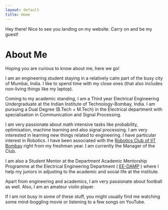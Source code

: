 ```yaml
---
layout: default
title: Home
---
```

	
<p class="message">
  Hey there! Nice to see you landing on my website. Carry on and be my guest!
</p>	

#  About Me

Hoping you are curious to know about me, here we go!

I am an engineering student staying in a relatively calm part of the busy city of Mumbai, India. I like to spend time with my close ones (that also includes non-living things like my laptop).

Coming to my academic standing, I am a Third year Electrical Engineering Undergraduate at the Indian Institute of Technology-Bombay, India. I am pursuing a Dual Degree (B.Tech + M.Tech) in the Electrical department with specialisation in Communication and Signal Processing.
 
I am very passionate about math intensive tasks like probability, optimisation, machine learning and also signal processing. I am very interested in learning new things related to engineering. I have particular interest in Robotics. I have been associated with the [Robotics Club of IIT Bombay]( https://stab-iitb.org/robotics-club/ ) right from my freshman year. I am currently the Manager of the Club. 

I am also a Student Mentor at the Department Academic Mentorship Programme at the Electrical Engineering Department ( [EE-DAMP]( https://dampeeiitb.wordpress.com/ ) ) where I help my juniors in adjusting to the academic and social life at the institute.

Apart from engineering and academics, I am very passionate about football as well. Also, I am an amateur violin player.

If I am not busy in some of these stuff, you might usually find me watching some mind-boggling movie or listening to a few songs on YouTube.

